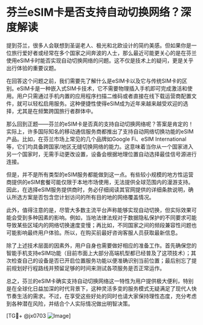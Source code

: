 # 芬兰eSIM卡是否支持自动切换网络？深度解读

提到芬兰，很多人会联想到圣诞老人、极光和北欧设计的简约美感。但如果你是一位旅行爱好者或经常在多个国家之间奔波的人士，那么最近可能更关心的是在芬兰使用eSIM卡时能否实现自动切换网络的问题。这不仅是技术上的疑问，更是关乎出行体验的重要议题。

在回答这个问题之前，我们需要先了解什么是eSIM卡以及它与传统SIM卡的区别。eSIM卡是一种嵌入式SIM卡技术，它不需要物理插入手机即可完成激活和使用。用户只需通过手机内置的应用程序扫描二维码或者直接在线下载运营商配置文件，就可以轻松启用服务。这种便捷性使得eSIM成为近年来越来越受欢迎的选择，尤其是在频繁跨国旅行者群体中。

那么回到正题——芬兰的eSIM卡是否真的支持自动切换网络呢？答案是肯定的！实际上，许多国际知名的移动通信服务商都推出了支持自动网络切换功能的eSIM产品。比如，在芬兰市场上常见的几个品牌如Google Fi、eSIM International等，它们均具备跨国家/地区无缝切换网络的能力。这意味着当你从一个国家进入另一个国家时，无需手动更改设置，设备会根据地理位置自动选择最佳信号源进行连接。

但是，并不是所有类型的eSIM服务都能做到这一点。有些较小规模的地方性运营商提供的eSIM套餐可能仅限于本地市场使用，无法提供全球范围内的漫游支持。因此，在选择eSIM服务提供商时，务必仔细阅读其官网提供的详细条款说明，确认所选方案是否包含您计划访问的所有目的地的网络覆盖情况。

此外，值得注意的是，尽管大多数主流平台声称能够实现自动切换，但实际效果可能会受到多种因素的影响。例如，当地法律法规对于数据隐私保护的不同要求可能导致某些区域内的网络切换速度变慢；再比如，不同国家之间的频段兼容性问题也可能影响最终用户体验。所以，在购买前最好咨询客服人员获取最新信息。

除了上述技术层面的因素外，用户自身也需要做好相应的准备工作。首先确保您的智能手机支持eSIM功能（目前市面上大部分高端机型都已经普及了这项技术）；其次检查自己的设备是否已开启位置服务功能以便准确识别当前位置；最后别忘了提前规划好行程路线并预留足够的时间来测试各项服务是否正常运作。

总之，芬兰的eSIM卡确实支持自动切换网络这一特性为用户提供极大便利，特别是在全球化日益加深的时代背景下，这种灵活多变的服务模式无疑满足了现代人快节奏生活的需求。不过，在享受这些好处的同时也请大家保持理性态度，充分考虑到各种潜在风险，并结合个人实际情况做出明智决策。

[TG💪+ @jx0703 ![Image](https://github.com/user-attachments/assets/dbca1d08-cadb-493c-b0ec-ad6f7a83f270)]